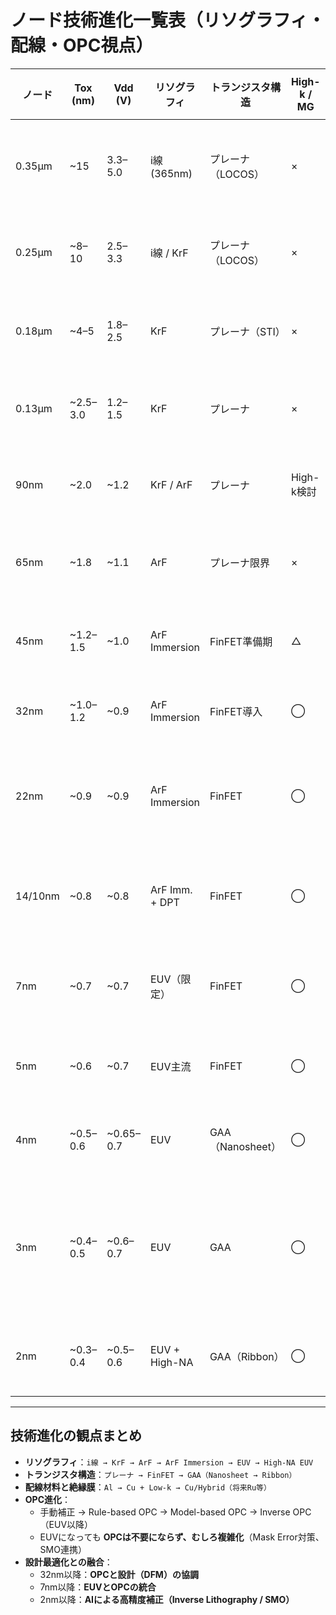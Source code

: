 # ノード技術進化一覧表（リソグラフィ・配線・OPC視点）

| ノード     | Tox (nm)   | Vdd (V)     | リソグラフィ           | トランジスタ構造        | High-k / MG | Low-k | 配線          | RET技術（OPC等）               | 備考・用途                      |
|------------|------------|-------------|--------------------------|--------------------------|--------------|--------|---------------|-------------------------------|-------------------------------|
| 0.35µm     | ~15        | 3.3–5.0     | i線 (365nm)              | プレーナ（LOCOS）         | ×            | ×      | Al            | 手動補正                         | 初期量産、高耐圧混載             |
| 0.25µm     | ~8–10      | 2.5–3.3     | i線 / KrF                | プレーナ（LOCOS）         | ×            | ×      | Al            | OPC（第1世代）                   | フォト抵抗特性重要               |
| 0.18µm     | ~4–5       | 1.8–2.5     | KrF                      | プレーナ（STI）           | ×            | ×      | Al            | Rule-based OPC                | アナログ混載、量産期             |
| 0.13µm     | ~2.5–3.0   | 1.2–1.5     | KrF                      | プレーナ                  | ×            | ×      | Al / Cu一部   | Model-based OPC開始            | OPC自動化・収差補正              |
| 90nm       | ~2.0       | ~1.2        | KrF / ArF                | プレーナ                  | High-k検討    | 初期導入 | Cu            | Assist Bar、SRAF              | Maskバイアス問題発生            |
| 65nm       | ~1.8       | ~1.1        | ArF                      | プレーナ限界              | ×            | ◯      | Cu            | ハーフトーン / SRAF             | パターン歪補正が深刻             |
| 45nm       | ~1.2–1.5   | ~1.0        | ArF Immersion            | FinFET準備期              | △            | ◯      | Cu            | OPC高度化、RET統合             | デザイン協調の始まり            |
| 32nm       | ~1.0–1.2   | ~0.9        | ArF Immersion            | FinFET導入                | ◯            | ◯      | Cu            | DPT導入、Inverse OPC           | OPC処理負荷激増                  |
| 22nm       | ~0.9       | ~0.9        | ArF Immersion            | FinFET                    | ◯            | ◯      | Cu            | DPT + SMO                     | マスク工程がボトルネックに       |
| 14/10nm    | ~0.8       | ~0.8        | ArF Imm. + DPT           | FinFET                    | ◯            | ◯      | Cu            | DPT強化、EUV準備               | OPC演算肥大、光学限界            |
| 7nm        | ~0.7       | ~0.7        | EUV（限定）              | FinFET                    | ◯            | ◯      | Cu            | EUV + OPC併用                  | EUVでもOPC不要ではない           |
| 5nm        | ~0.6       | ~0.7        | EUV主流                  | FinFET                    | ◯            | ◯      | Cu            | EUV OPC + Mask Blanking       | Mask Error Factorが顕著          |
| 4nm        | ~0.5–0.6   | ~0.65–0.7   | EUV                      | GAA（Nanosheet）          | ◯            | ◯      | Cu or hybrid  | EUV OPC + DFM融合             | PSM最適化と密接連携             |
| 3nm        | ~0.4–0.5   | ~0.6–0.7    | EUV                      | GAA                        | ◯            | ◯      | Cu or hybrid  | EUV + Inverse Lithography     | マスク製造費高騰・自動補正不可欠 |
| 2nm        | ~0.3–0.4   | ~0.5–0.6    | EUV + High-NA            | GAA（Ribbon）             | ◯            | ◯      | Cu or hybrid  | High-NA対応OPC + AI搭載         | 高NA + AIによる補正進行中         |

---

## 技術進化の観点まとめ

- **リソグラフィ**：`i線 → KrF → ArF → ArF Immersion → EUV → High-NA EUV`
- **トランジスタ構造**：`プレーナ → FinFET → GAA（Nanosheet → Ribbon）`
- **配線材料と絶縁膜**：`Al → Cu + Low-k → Cu/Hybrid（将来Ru等）`
- **OPC進化**：
  - 手動補正 → Rule-based OPC → Model-based OPC → Inverse OPC（EUV以降）
  - EUVになっても **OPCは不要にならず、むしろ複雑化**（Mask Error対策、SMO連携）
- **設計最適化との融合**：
  - 32nm以降：**OPCと設計（DFM）の協調**
  - 7nm以降：**EUVとOPCの統合**
  - 2nm以降：**AIによる高精度補正（Inverse Lithography / SMO）**
